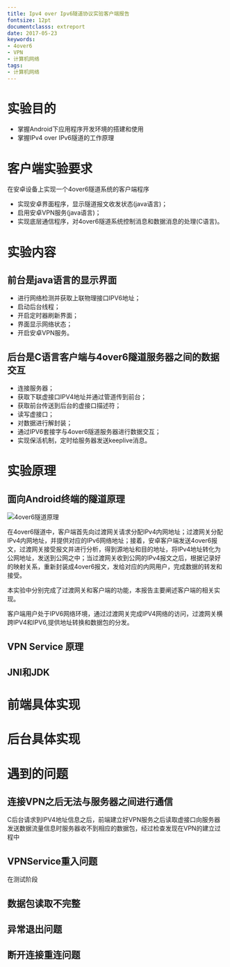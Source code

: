 ```yaml
---
title: Ipv4 over Ipv6隧道协议实验客户端报告
fontsize: 12pt
documentclasss: extreport
date: 2017-05-23
keywords: 
- 4over6
- VPN
- 计算机网络
tags:
- 计算机网络
---
```



# 实验目的


- 掌握Android下应用程序开发环境的搭建和使用
- 掌握IPv4 over IPv6隧道的工作原理

<!--more-->

# 客户端实验要求

在安卓设备上实现一个4over6隧道系统的客户端程序

- 实现安卓界面程序，显示隧道报文收发状态(java语言)；
- 启用安卓VPN服务(java语言)；
- 实现底层通信程序，对4over6隧道系统控制消息和数据消息的处理(C语言)。

# 实验内容

## 前台是java语言的显示界面
- 进行网络检测并获取上联物理接口IPV6地址；
- 启动后台线程；
- 开启定时器刷新界面；
- 界面显示网络状态；
- 开启安卓VPN服务。

## 后台是C语言客户端与4over6隧道服务器之间的数据交互
- 连接服务器；
- 获取下联虚接口IPV4地址并通过管道传到前台；
- 获取前台传送到后台的虚接口描述符；
- 读写虚接口；
- 对数据进行解封装；
- 通过IPV6套接字与4over6隧道服务器进行数据交互；
- 实现保活机制，定时给服务器发送keeplive消息。

# 实验原理

## 面向Android终端的隧道原理

![4over6隧道原理](https://d2ppvlu71ri8gs.cloudfront.net/items/122w2Z0a3S2p0X0J0J0k/Image%202017-06-13%20at%206.16.41%20下午.png)

在4over6隧道中，客户端首先向过渡网关请求分配IPv4内网地址；过渡网关分配IPv4内网地址，并提供对应的IPv6网络地址；接着，安卓客户端发送4over6报文，过渡网关接受报文并进行分析，得到源地址和目的地址，将IPv4地址转化为公网地址，发送到公网之中；当过渡网关收到公网的IPv4报文之后，根据记录好的映射关系，重新封装成4over6报文，发给对应的内网用户，完成数据的转发和接受。

本实验中分别完成了过渡网关和客户端的功能，本报告主要阐述客户端的相关实现。

客户端用户处于IPV6网络环境，通过过渡网关完成IPV4网络的访问，过渡网关横跨IPV4和IPV6,提供地址转换和数据包的分发。

## VPN Service 原理



## JNI和JDK


# 前端具体实现
# 后台具体实现

# 遇到的问题
## 连接VPN之后无法与服务器之间进行通信
C后台请求到IPV4地址信息之后，前端建立好VPN服务之后读取虚接口向服务器发送数据流量信息时服务器收不到相应的数据包，经过检查发现在VPN的建立过程中

## VPNService重入问题

在测试阶段

## 数据包读取不完整

## 异常退出问题

## 断开连接重连问题
